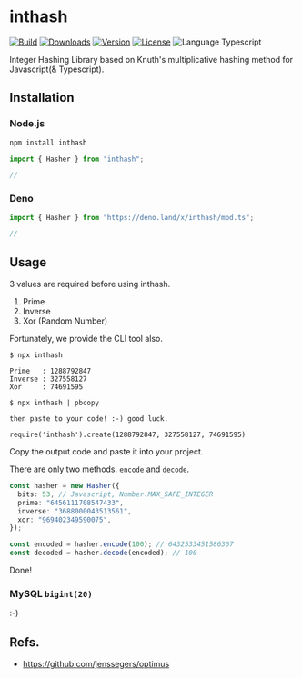 # inthash

<p>
  <a href="https://github.com/wan2land/inthash/actions?query=workflow%3A%22Deno%20Test%22"><img alt="Build" src="https://img.shields.io/github/workflow/status/wan2land/inthash/Deno%20Test?logo=github&style=flat-square" /></a>
  <a href="https://npmcharts.com/compare/inthash?minimal=true"><img alt="Downloads" src="https://img.shields.io/npm/dt/inthash.svg?style=flat-square" /></a>
  <a href="https://www.npmjs.com/package/inthash"><img alt="Version" src="https://img.shields.io/npm/v/inthash.svg?style=flat-square" /></a>
  <a href="https://www.npmjs.com/package/inthash"><img alt="License" src="https://img.shields.io/npm/l/inthash.svg?style=flat-square" /></a>
  <img alt="Language Typescript" src="https://img.shields.io/badge/language-Typescript-007acc.svg?style=flat-square" />
</p>

Integer Hashing Library based on Knuth's multiplicative hashing method for
Javascript(& Typescript).

## Installation

### Node.js

```bash
npm install inthash
```

```ts
import { Hasher } from "inthash";

//
```

### Deno

```ts
import { Hasher } from "https://deno.land/x/inthash/mod.ts";

//
```

## Usage

3 values are required before using inthash.

1. Prime
2. Inverse
3. Xor (Random Number)

Fortunately, we provide the CLI tool also.

```
$ npx inthash

Prime   : 1288792847
Inverse : 327558127
Xor     : 74691595

$ npx inthash | pbcopy

then paste to your code! :-) good luck.

require('inthash').create(1288792847, 327558127, 74691595)
```

Copy the output code and paste it into your project.

There are only two methods. `encode` and `decode`.

```ts
const hasher = new Hasher({
  bits: 53, // Javascript, Number.MAX_SAFE_INTEGER
  prime: "6456111708547433",
  inverse: "3688000043513561",
  xor: "969402349590075",
});

const encoded = hasher.encode(100); // 6432533451586367
const decoded = hasher.decode(encoded); // 100
```

Done!

### MySQL `bigint(20)`

:-)

## Refs.

- https://github.com/jenssegers/optimus
